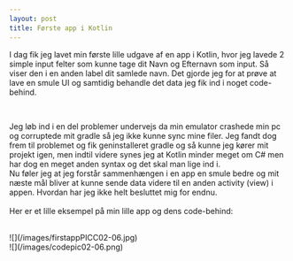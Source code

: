 ```yaml
---
layout: post
title: Første app i Kotlin
---
```

<p>I dag fik jeg lavet min første lille udgave af en app i Kotlin,
hvor jeg lavede 2 simple input felter som kunne tage dit Navn og Efternavn som input.
Så viser den i en anden label dit samlede navn. Det gjorde jeg for at prøve at lave en smule UI
og samtidig behandle det data jeg fik ind i noget code-behind. </p><br>
<p>Jeg løb ind i en del problemer undervejs da min emulator crashede min pc og corruptede mit gradle så jeg ikke kunne sync mine filer.
Jeg fandt dog frem til problemet og fik geninstalleret gradle og så kunne jeg kører mit projekt igen, men indtil videre synes jeg at Kotlin minder meget om C# men har dog en meget anden syntax og det skal man lige ind i. <br>
Nu føler jeg at jeg forstår sammenhængen i en app en smule bedre og mit næste mål bliver at kunne sende data videre til en anden activity (view) i appen. Hvordan har jeg ikke helt besluttet mig for endnu. <br>
<br>
Her er et lille eksempel på min lille app og dens code-behind: </p><br>
![](/images/firstappPICC02-06.jpg) <br>
![](/images/codepic02-06.png)

